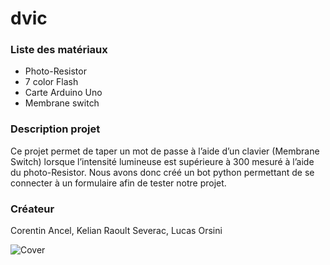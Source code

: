 # dvic


### Liste des matériaux
-    Photo-Resistor 
-    7 color Flash 
-    Carte Arduino Uno 
-    Membrane switch

### Description projet 

Ce projet permet de taper un mot de passe à l’aide d’un clavier (Membrane Switch) lorsque l’intensité lumineuse est supérieure à 300 mesuré à l’aide du photo-Resistor.
Nous avons donc créé un bot python permettant de se connecter à un formulaire afin de tester notre projet.

### Créateur 
Corentin Ancel, Kelian Raoult Severac, Lucas Orsini

![Cover](https://github.com/kelianaylek/dvic/blob/master/shcema-dvic.png)
